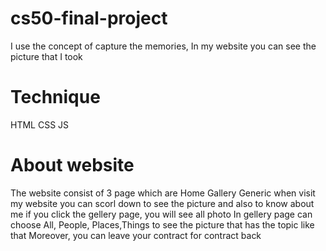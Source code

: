 # cs50-final-project
I use the concept of capture the memories, In my website you can see the picture that I took
# Technique  
HTML
CSS
JS
# About website
The website consist of 3 page which are 
Home
Gallery
Generic
when visit my website you can scorl down to see the picture and also to know about me
if you click the gellery page, you will see all photo
In gellery page can choose All, People, Places,Things to see the picture that has the topic like that
Moreover, you can leave your contract for contract back
